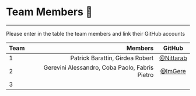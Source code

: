 # Team Members :rocket:

--------------------------------------------------------------------------------

Please enter in the table the team members and link their GitHub accounts

Team |                         Members | GitHub
:--- | ------------------------------: | :----:
1    | Patrick Barattin, Girdea Robert |[@Nittarab](https://github.com/Nittarab)
2    | Gerevini Alessandro, Coba Paolo, Fabris Pietro | [@ImGere](https://github.com/ImGere)
3    |                                 |
